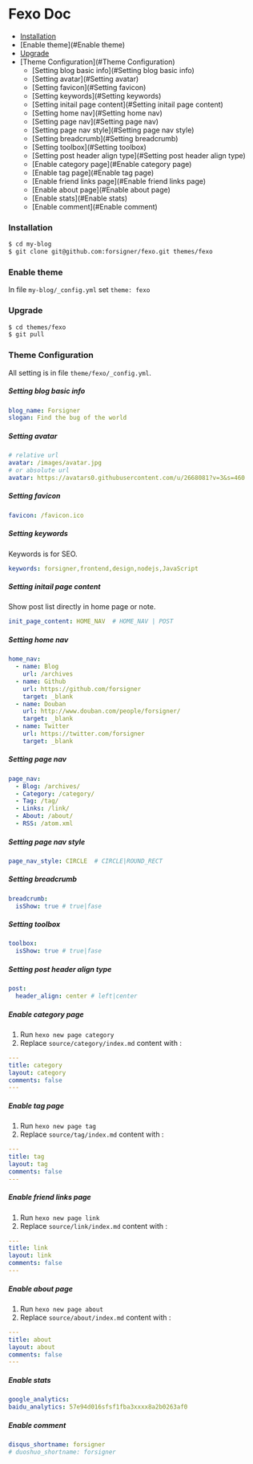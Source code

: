 # Fexo Doc

- [Installation](#Installation)
- [Enable theme](#Enable theme)
- [Upgrade](#Upgrade)
- [Theme Configuration](#Theme Configuration)
  - [Setting blog basic info](#Setting blog basic info)
  - [Setting avatar](#Setting avatar)
  - [Setting favicon](#Setting favicon)
  - [Setting keywords](#Setting keywords)
  - [Setting initail page content](#Setting initail page content)
  - [Setting home nav](#Setting home nav)
  - [Setting page nav](#Setting page nav)
  - [Setting page nav style](#Setting page nav style)
  - [Setting breadcrumb](#Setting breadcrumb)
  - [Setting toolbox](#Setting toolbox)
  - [Setting post header align type](#Setting post header align type)
  - [Enable category page](#Enable category page)
  - [Enable tag page](#Enable tag page)
  - [Enable friend links page](#Enable friend links page)
  - [Enable about page](#Enable about page)
  - [Enable stats](#Enable stats)
  - [Enable comment](#Enable comment)

### Installation

```bash
$ cd my-blog
$ git clone git@github.com:forsigner/fexo.git themes/fexo
```

### Enable theme

In file `my-blog/_config.yml` set `theme: fexo`


### Upgrade

```bash
$ cd themes/fexo
$ git pull
```

### Theme Configuration

All setting is in file `theme/fexo/_config.yml`.

##### Setting blog basic info

```yml
blog_name: Forsigner
slogan: Find the bug of the world

```

##### Setting avatar

``` yml
# relative url
avatar: /images/avatar.jpg
# or absolute url
avatar: https://avatars0.githubusercontent.com/u/2668081?v=3&s=460
```

##### Setting favicon

``` yml
favicon: /favicon.ico
```

##### Setting keywords

Keywords is for SEO.

```yml
keywords: forsigner,frontend,design,nodejs,JavaScript
```

##### Setting initail page content

Show post list directly in home page or note.

```yml
init_page_content: HOME_NAV  # HOME_NAV | POST
```

##### Setting home nav

```yml
home_nav:
  - name: Blog
    url: /archives
  - name: Github
    url: https://github.com/forsigner
    target: _blank
  - name: Douban
    url: http://www.douban.com/people/forsigner/
    target: _blank
  - name: Twitter
    url: https://twitter.com/forsigner
    target: _blank

```

##### Setting page nav

```yml
page_nav:
  - Blog: /archives/
  - Category: /category/
  - Tag: /tag/
  - Links: /link/
  - About: /about/
  - RSS: /atom.xml
```

##### Setting page nav style

```yml
page_nav_style: CIRCLE  # CIRCLE|ROUND_RECT
```

##### Setting breadcrumb

```yml
breadcrumb:
  isShow: true # true|fase
```

##### Setting toolbox

```yml
toolbox:
  isShow: true # true|fase
```

##### Setting post header align type

```yml
post:
  header_align: center # left|center
```

##### Enable category page

1. Run `hexo new page category`
2. Replace `source/category/index.md` content with :

```yml
---
title: category
layout: category
comments: false
---
```

##### Enable tag page

1. Run `hexo new page tag`
2. Replace `source/tag/index.md` content with :

```yml
---
title: tag
layout: tag
comments: false
---
```

##### Enable friend links page

1. Run `hexo new page link`
2. Replace `source/link/index.md` content with :

```yml
---
title: link
layout: link
comments: false
---
```

##### Enable about page

1. Run `hexo new page about`
2. Replace `source/about/index.md` content with :

```yml
---
title: about
layout: about
comments: false
---
```

##### Enable stats

```yml
google_analytics:
baidu_analytics: 57e94d016sfsf1fba3xxxx8a2b0263af0
```

##### Enable comment

```yml
disqus_shortname: forsigner
# duoshuo_shortname: forsigner
```
